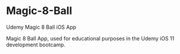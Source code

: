 # Magic-8-Ball
Udemy Magic 8 Ball iOS App

Magic 8 Ball App, used for educational purposes in the Udemy iOS 11 development bootcamp. 
